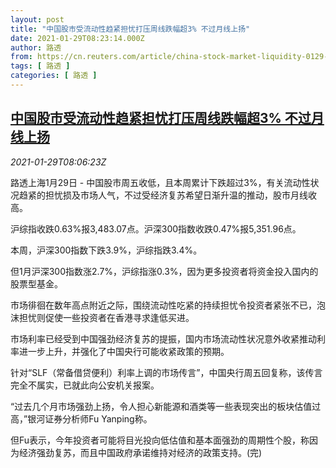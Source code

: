 ```yaml
---
layout: post
title: "中国股市受流动性趋紧担忧打压周线跌幅超3% 不过月线上扬"
date: 2021-01-29T08:23:14.000Z
author: 路透
from: https://cn.reuters.com/article/china-stock-market-liquidity-0129-idCNKBS29Y0RG
tags: [ 路透 ]
categories: [ 路透 ]
---
```

<!--1611908594000-->
[中国股市受流动性趋紧担忧打压周线跌幅超3% 不过月线上扬](https://cn.reuters.com/article/china-stock-market-liquidity-0129-idCNKBS29Y0RG)
------

<div>
<div><i>2021-01-29T08:06:23Z</i></div><p>路透上海1月29日 - 中国股市周五收低，且本周累计下跌超过3%，有关流动性状况趋紧的担忧损及市场人气，不过受经济复苏希望日渐升温的推动，股市月线收高。</p><p>沪综指收跌0.63%报3,483.07点。沪深300指数收跌0.47%报5,351.96点。</p><p>本周，沪深300指数下跌3.9%，沪综指跌3.4%。</p><p>但1月沪深300指数涨2.7%，沪综指涨0.3%，因为更多投资者将资金投入国内的股票型基金。</p><p>市场徘徊在数年高点附近之际，围绕流动性吃紧的持续担忧令投资者紧张不已，泡沫担忧则促使一些投资者在香港寻求逢低买进。</p><p>市场利率已经受到中国强劲经济复苏的提振，国内市场流动性状况意外收紧推动利率进一步上升，并强化了中国央行可能收紧政策的预期。</p><p>针对“SLF（常备借贷便利）利率上调的市场传言”，中国央行周五回复称，该传言完全不属实，已就此向公安机关报案。</p><p>“过去几个月市场强劲上扬，令人担心新能源和酒类等一些表现突出的板块估值过高，”银河证券分析师Fu Yanping称。</p><p>但Fu表示，今年投资者可能将目光投向低估值和基本面强劲的周期性个股，称因为经济强劲复苏，而且中国政府承诺维持对经济的政策支持。(完)</p>
</div>
